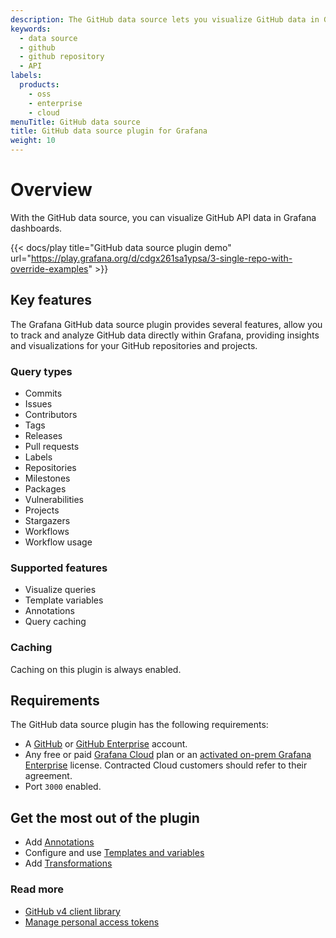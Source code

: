 ```yaml
---
description: The GitHub data source lets you visualize GitHub data in Grafana dashboards.
keywords:
  - data source
  - github
  - github repository
  - API
labels:
  products:
    - oss
    - enterprise
    - cloud
menuTitle: GitHub data source
title: GitHub data source plugin for Grafana
weight: 10
---
```


# Overview

With the GitHub data source, you can visualize GitHub API data in Grafana dashboards.

{{< docs/play title="GitHub data source plugin demo" url="https://play.grafana.org/d/cdgx261sa1ypsa/3-single-repo-with-override-examples" >}}

## Key features

The Grafana GitHub data source plugin provides several features, allow you to track and analyze GitHub data directly within Grafana, providing insights and visualizations for your GitHub repositories and projects.

### Query types

- Commits
- Issues
- Contributors
- Tags
- Releases
- Pull requests
- Labels
- Repositories
- Milestones
- Packages
- Vulnerabilities
- Projects
- Stargazers
- Workflows
- Workflow usage

### Supported features

- Visualize queries
- Template variables
- Annotations
- Query caching

### Caching

Caching on this plugin is always enabled.

## Requirements

The GitHub data source plugin has the following requirements:

- A [GitHub](https://github.com/) or [GitHub Enterprise](https://github.com/enterprise) account.
- Any free or paid [Grafana Cloud](https://grafana.com/pricing/) plan or an [activated on-prem Grafana Enterprise](https://grafana.com/docs/grafana/latest/enterprise/license/activate-license/) license. Contracted Cloud customers should refer to their agreement.
- Port `3000` enabled.

## Get the most out of the plugin

- Add [Annotations](https://grafana.com/docs/grafana/latest/dashboards/annotations/)
- Configure and use [Templates and variables](https://grafana.com/docs/grafana/latest/variables/)
- Add [Transformations](https://grafana.com/docs/grafana/latest/panels/transformations/)

### Read more

- [GitHub v4 client library](https://github.com/shurcooL/githubv4)
- [Manage personal access tokens](https://docs.github.com/en/authentication/keeping-your-account-and-data-secure/managing-your-personal-access-tokens)
